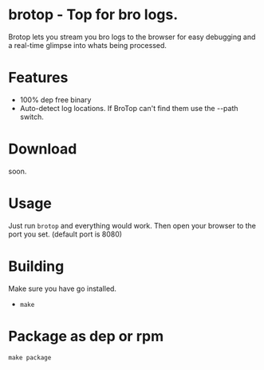 # brotop - Top for bro logs.

Brotop lets you stream you bro logs to the browser for easy 
debugging and a real-time glimpse into whats being processed.

# Features

  - 100% dep free binary
  - Auto-detect log locations. If BroTop can't find them use the --path switch.

# Download

  soon.

# Usage

  Just run `brotop` and everything would work. 
  Then open your browser to the port you set. (default port is 8080)

# Building

  Make sure you have go installed.

  - `make`

# Package as dep or rpm

  `make package`

